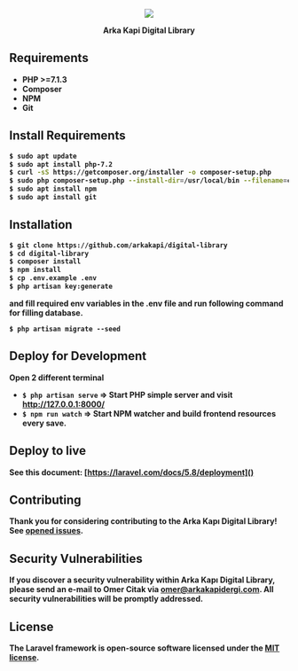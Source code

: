 <p = align="center"> 
  <img  src="public/images/logo.png"> 
  </p>

  <p align="center"> <b> Arka Kapi Digital Library <b> 
    </p>

## Requirements

- PHP >=7.1.3
- Composer
- NPM
- Git

## Install Requirements

```sh
$ sudo apt update
$ sudo apt install php-7.2
$ curl -sS https://getcomposer.org/installer -o composer-setup.php
$ sudo php composer-setup.php --install-dir=/usr/local/bin --filename=composer
$ sudo apt install npm
$ sudo apt install git
```

## Installation

```sh
$ git clone https://github.com/arkakapi/digital-library
$ cd digital-library
$ composer install
$ npm install
$ cp .env.example .env
$ php artisan key:generate
```
and fill required env variables in the **.env** file and run following command for filling database.

`$ php artisan migrate --seed`

## Deploy for Development

Open 2 different terminal

- `$ php artisan serve` => Start PHP simple server and visit http://127.0.0.1:8000/
- `$ npm run watch` => Start NPM watcher and build frontend resources every save.

## Deploy to live

See this document: [https://laravel.com/docs/5.8/deployment]()

## Contributing

Thank you for considering contributing to the Arka Kapı Digital Library! See [opened issues](https://github.com/arkakapi/digital-library/issues).

## Security Vulnerabilities

If you discover a security vulnerability within Arka Kapı Digital Library, please send an e-mail to Omer Citak via [omer@arkakapidergi.com](mailto:omer@arkakapidergi.com). All security vulnerabilities will be promptly addressed.

## License

The Laravel framework is open-source software licensed under the [MIT license](https://opensource.org/licenses/MIT).

